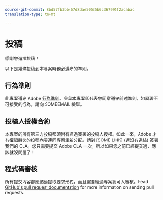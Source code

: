 ```yaml
---
source-git-commit: 8bd57fb3bb467d8dae50535b6c367995f2acabac
translation-type: tm+mt

---
```

# 投稿

感謝您選擇投稿！

以下是幾條投稿到本專案時務必遵守的準則。

## 行為準則

此專案遵守 Adobe [行為準則](https://git.corp.adobe.com/OpenSourceAdvisoryBoard/starter-repo/blob/master/CODE_OF_CONDUCT.md)。參與本專案即代表您同意遵守前述準則。如發現不可接受的行為，請向 SOMEEMAIL 檢舉。

## 投稿人授權合約

本專案的所有第三方投稿都須附有經過簽署的投稿人授權。如此一來，Adobe 才有權限將您的投稿內容連同專案重新分配。請到 [SOME LINK] (還沒有連結) 簽署我們的 CLA。您只需要提交 Adobe CLA 一次，所以如果您之前已經提交過，應該就沒問題了！

## 程式碼審核

所有提交內容都應透過提取要求形式，而且需要經過專案認可人審核。Read [GitHub&#39;s pull request documentation](https://help.github.com/articles/about-pull-requests/) for more information on sending pull requests.

